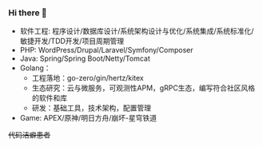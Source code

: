 ### Hi there 👋

 - 软件工程: 程序设计/数据库设计/系统架构设计与优化/系统集成/系统标准化/敏捷开发/TDD开发/项目周期管理
 - PHP: WordPress/Drupal/Laravel/Symfony/Composer
 - Java: Spring/Spring Boot/Netty/Tomcat 
 - Golang：
    - 工程落地：go-zero/gin/hertz/kitex
    - 生态研究：云与微服务，可观测性APM，gRPC生态，编写符合社区风格的软件和库
    - 研发：基础工具，技术架构，配置管理
 - Game: APEX/原神/明日方舟/崩坏-星穹铁道
 
 
~~代码洁癖患者~~


